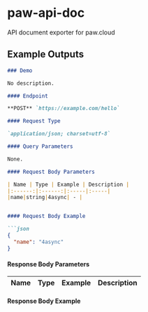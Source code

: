 # paw-api-doc
API document exporter for paw.cloud

## Example Outputs

```md
### Demo

No description.

#### Endpoint

**POST** `https://example.com/hello`

#### Request Type

`application/json; charset=utf-8`

#### Query Parameters

None.

#### Request Body Parameters

| Name | Type | Example | Description |
|:------:|:------:|:-----|:-----|
|name|string|4async| - |


#### Request Body Example

```json
{
  "name": "4async"
}
```

#### Response Body Parameters

| Name | Type | Example | Description |
|:------:|:------:|:-----|:-----|


#### Response Body Example

```
```

```
